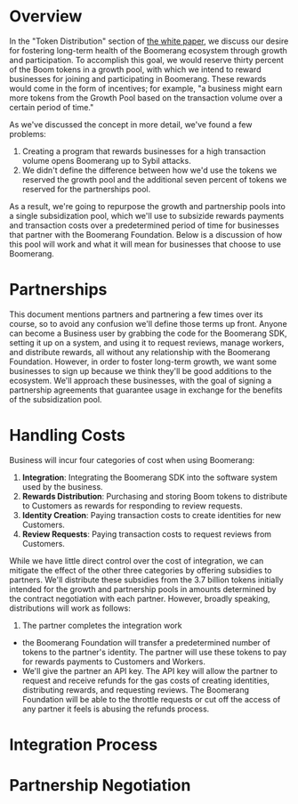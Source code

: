 # Overview
In the "Token Distribution" section of [the white paper](https://s3.amazonaws.com/boomerang-whitepapers/boomerang_whitepaper.pdf), we discuss our desire for fostering long-term health of the Boomerang ecosystem through growth and participation. To accomplish this goal, we would reserve thirty percent of the Boom tokens in a growth pool, with which we intend to reward businesses for joining and participating in Boomerang. These rewards would come in the form of incentives; for example, "a business might earn more tokens from the Growth Pool based on the transaction volume over a certain period of time." 

As we've discussed the concept in more detail, we've found a few problems: 
1. Creating a program that rewards businesses for a high transaction volume opens Boomerang up to Sybil attacks.
2. We didn't define the difference between how we'd use the tokens we reserved the growth pool and the additional seven percent of tokens we reserved for the partnerships pool.

As a result, we're going to repurpose the growth and partnership pools into a single subsidization pool, which we'll use to subsizide rewards payments and transaction costs over a predetermined period of time for businesses that partner with the Boomerang Foundation. Below is a discussion of how this pool will work and what it will mean for businesses that choose to use Boomerang.

# Partnerships
This document mentions partners and partnering a few times over its course, so to avoid any confusion we'll define those terms up front. Anyone can become a Business user by grabbing the code for the Boomerang SDK, setting it up on a system, and using it to request reviews, manage workers, and distribute rewards, all without any relationship with the Boomerang Foundation. However, in order to foster long-term growth, we want some businesses to sign up because we think they'll be good additions to the ecosystem. We'll approach these businesses, with the goal of signing a partnership agreements that guarantee usage in exchange for the benefits of the subsidization pool.

# Handling Costs
Business will incur four categories of cost when using Boomerang:
1. **Integration**: Integrating the Boomerang SDK into the software system used by the business.
2. **Rewards Distribution**: Purchasing and storing Boom tokens to distribute to Customers as rewards for responding to review requests.
3. **Identity Creation**: Paying transaction costs to create identities for new Customers.
4. **Review Requests**: Paying transaction costs to request reviews from Customers.

While we have little direct control over the cost of integration, we can mitigate the effect of the other three categories by offering subsidies to partners. We'll distribute these subsidies from the 3.7 billion tokens initially intended for the growth and partnership pools in amounts determined by the contract negotiation with each partner. However, broadly speaking, distributions will work as follows:
1. The partner completes the integration work
- the Boomerang Foundation will transfer a predetermined number of tokens to the partner's identity. The partner will use these tokens to pay for rewards payments to Customers and Workers.
- We'll give the partner an API key. The API key will allow the partner to request and receive refunds for the gas costs of creating identities, distributing rewards, and requesting reviews. The Boomerang Foundation will be able to the throttle requests or cut off the access of any partner it feels is abusing the refunds process.

# Integration Process

# Partnership Negotiation
